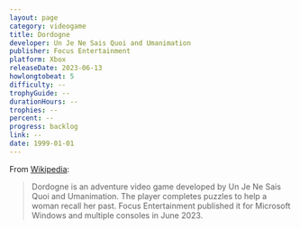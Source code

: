 ```yaml
---
layout: page
category: videogame
title: Dordogne
developer: Un Je Ne Sais Quoi and Umanimation
publisher: Focus Entertainment
platform: Xbox
releaseDate: 2023-06-13
howlongtobeat: 5
difficulty: --
trophyGuide: --
durationHours: --
trophies: --
percent: --
progress: backlog
link: --
date: 1999-01-01
---
```


From [Wikipedia](https://en.wikipedia.org/wiki/Dordogne_(video_game)):

> Dordogne is an adventure video game developed by Un Je Ne Sais Quoi and Umanimation. The player completes puzzles to help a woman recall her past. Focus Entertainment published it for Microsoft Windows and multiple consoles in June 2023.

